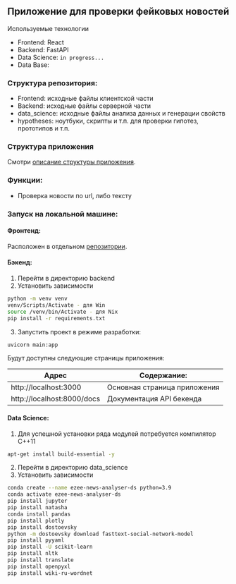 ## Приложение для проверки фейковых новостей

Используемые технологии

- Frontend: React
- Backend: FastAPI
- Data Science: <code>in progress...</code>
- Data Base:  

### Структура репозитория:
- Frontend: исходные файлы клиентской части
- Backend: исходные файлы серверной части
- data_science: исходные файлы анализа данных и генерации свойств
- hypotheses: ноутбуки, скрипты и т.п. для проверки гипотез, прототипов и т.п.

### Структура приложения

Смотри [описание структуры приложения](app_description.md).

### Функции:

- Проверка новости по url, либо тексту

### Запуск на локальной машине:

#### Фронтенд:
Расположен в отдельном [репозитории](https://github.com/DmitryTevtonsky/moscowcityhack2022-frontend).
#### Бэкенд:  
1) Перейти в директорию backend  
2) Установить зависимости
```bash
python -m venv venv
venv/Scripts/Activate - для Win
source /venv/bin/Activate - для Nix 
pip install -r requirements.txt
```  
3) Запустить проект в режиме разработки:  
```bash
uvicorn main:app
```
Будут доступны следующие страницы приложения:

| Адрес                      | Содержание:                  |
|----------------------------|------------------------------|
| http://localhost:3000      | Основная страница приложения |        
| http://localhost:8000/docs | Документация API бекенда     |

#### Data Science:  
1) Для успешной установки ряда модулей потребуется компилятор С++11
```bash 
apt-get install build-essential -y
```
2) Перейти в директорию data_science  
3) Установить зависимости
```bash
conda create --name ezee-news-analyser-ds python=3.9
conda activate ezee-news-analyser-ds
pip install jupyter
pip install natasha
conda install pandas
pip install plotly
pip install dostoevsky
python -m dostoevsky download fasttext-social-network-model
pip install pyyaml
pip install -U scikit-learn
pip install nltk
pip install translate
pip install openpyxl
pip install wiki-ru-wordnet
```      

